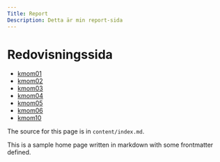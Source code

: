 ```yaml
---
Title: Report
Description: Detta är min report-sida
---
```


Redovisningssida
==========================

* [kmom01](report/kmom01)
* [kmom02](report/kmom02)
* [kmom03](report/kmom03)
* [kmom04](report/kmom04)
* [kmom05](report/kmom05)
* [kmom06](report/kmom06)
* [kmom10](report/kmom10)



The source for this page is in `content/index.md`.

This is a sample home page written in markdown with some frontmatter defined.
